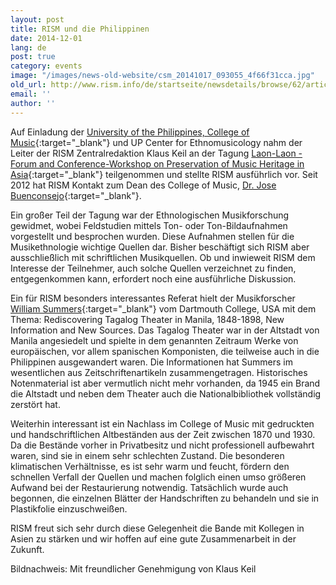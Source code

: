 ```yaml
---
layout: post
title: RISM und die Philippinen
date: 2014-12-01
lang: de
post: true
category: events
image: "/images/news-old-website/csm_20141017_093055_4f66f31cca.jpg"
old_url: http://www.rism.info/de/startseite/newsdetails/browse/62/article/64/rism-and-the-philippines.html
email: ''
author: ''
---
```



Auf Einladung der [University of the Philippines, College of Music](http://music.upd.edu.ph/){:target="_blank"} und UP Center for Ethnomusicology nahm der Leiter der RISM Zentralredaktion Klaus Keil an der Tagung [Laon-Laon - Forum and Conference-Workshop on Preservation of Music Heritage in Asia](http://music.upd.edu.ph/research_dissemination.html){:target="_blank"} teilgenommen und stellte RISM ausführlich vor. Seit 2012 hat RISM Kontakt zum Dean des College of Music, [Dr. Jose Buenconsejo](http://music.upd.edu.ph/jose_buenconsejo.html){:target="_blank"}.

Ein großer Teil der Tagung war der Ethnologischen Musikforschung gewidmet, wobei Feldstudien mittels Ton- oder Ton-Bildaufnahmen vorgestellt und besprochen wurden. Diese Aufnahmen stellen für die Musikethnologie wichtige Quellen dar. Bisher beschäftigt sich RISM aber ausschließlich mit schriftlichen Musikquellen. Ob und inwieweit RISM dem Interesse der Teilnehmer, auch solche Quellen verzeichnet zu finden, entgegenkommen kann, erfordert noch eine ausführliche Diskussion.

Ein für RISM besonders interessantes Referat hielt der Musikforscher [William Summers](http://www.dartmouth.edu/~wsummers/){:target="_blank"} vom Dartmouth College, USA mit dem Thema: Rediscovering Tagalog Theater in Manila, 1848-1898, New Information and New Sources. Das Tagalog Theater war in der Altstadt von Manila angesiedelt und spielte in dem genannten Zeitraum Werke von europäischen, vor allem spanischen Komponisten, die teilweise auch in die Philippinen ausgewandert waren. Die Informationen hat Summers im wesentlichen aus Zeitschriftenartikeln zusammengetragen. Historisches Notenmaterial ist aber vermutlich nicht mehr vorhanden, da 1945 ein Brand die Altstadt und neben dem Theater auch die Nationalbibliothek vollständig zerstört hat.

Weiterhin interessant ist ein Nachlass im College of Music mit gedruckten und handschriftlichen Altbeständen aus der Zeit zwischen 1870 und 1930. Da die Bestände vorher in Privatbesitz und nicht professionell aufbewahrt waren, sind sie in einem sehr schlechten Zustand. Die besonderen klimatischen Verhältnisse, es ist sehr warm und feucht, fördern den schnellen Verfall der Quellen und machen folglich einen umso größeren Aufwand bei der Restaurierung notwendig. Tatsächlich wurde auch begonnen, die einzelnen Blätter der Handschriften zu behandeln und sie in Plastikfolie einzuschweißen.





RISM freut sich sehr durch diese Gelegenheit die Bande mit Kollegen in Asien zu stärken und wir hoffen auf eine gute Zusammenarbeit in der Zukunft.





Bildnachweis: Mit freundlicher Genehmigung von Klaus Keil



<script type="text/javascript">var switchTo5x=true;</script><script type="text/javascript" src="http://w.sharethis.com/button/buttons.js"></script><script type="text/javascript">stLight.options({publisher: "9b601438-1ce1-49d8-bfd7-9cff5df54c17", doNotHash: false, doNotCopy: false, hashAddressBar: false});</script>